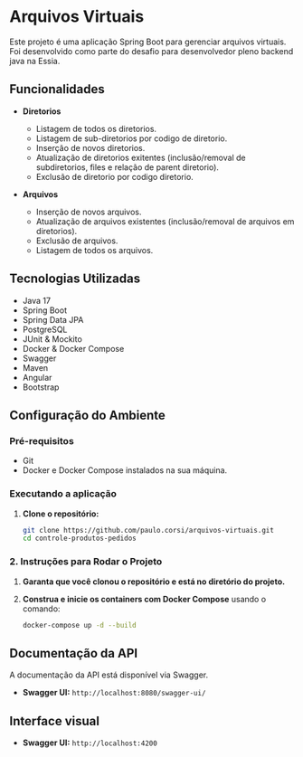 # Arquivos Virtuais

Este projeto é uma aplicação Spring Boot para gerenciar arquivos virtuais. Foi desenvolvido como parte do desafio para desenvolvedor pleno backend java na Essia.

## Funcionalidades

- **Diretorios**
    - Listagem de todos os diretorios.
    - Listagem de sub-diretorios por codigo de diretorio.
    - Inserção de novos diretorios.
    - Atualização de diretorios exitentes (inclusão/removal de subdiretorios, files e relação de parent diretorio).
    - Exclusão de diretorio por codigo diretorio.

- **Arquivos**
    - Inserção de novos arquivos.
    - Atualização de arquivos existentes (inclusão/removal de arquivos em diretorios).
    - Exclusão de arquivos.
    - Listagem de todos os arquivos.

## Tecnologias Utilizadas

- Java 17
- Spring Boot
- Spring Data JPA
- PostgreSQL
- JUnit & Mockito
- Docker & Docker Compose
- Swagger
- Maven
- Angular
- Bootstrap

## Configuração do Ambiente

### Pré-requisitos

- Git
- Docker e Docker Compose instalados na sua máquina.

### Executando a aplicação

1. **Clone o repositório:**

   ```bash
   git clone https://github.com/paulo.corsi/arquivos-virtuais.git
   cd controle-produtos-pedidos


### 2. **Instruções para Rodar o Projeto**

1. **Garanta que você clonou o repositório e está no diretório do projeto.**
2. **Construa e inicie os containers com Docker Compose** usando o comando:

   ```bash
   docker-compose up -d --build


## Documentação da API

A documentação da API está disponível via Swagger.

- **Swagger UI:** `http://localhost:8080/swagger-ui/`

## Interface visual

- **Swagger UI:** `http://localhost:4200`